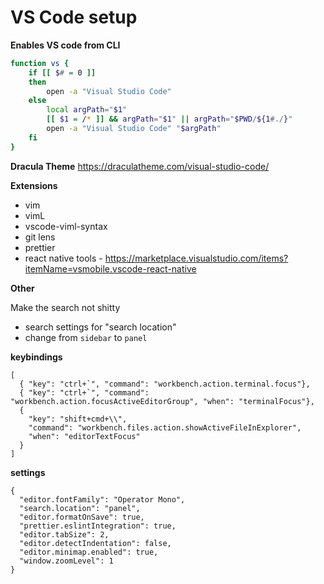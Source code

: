 # VS Code setup

**Enables VS code from CLI**

```zsh
function vs {
    if [[ $# = 0 ]]
    then
        open -a "Visual Studio Code"
    else
        local argPath="$1"
        [[ $1 = /* ]] && argPath="$1" || argPath="$PWD/${1#./}"
        open -a "Visual Studio Code" "$argPath"
    fi
}
```

**Dracula Theme**
https://draculatheme.com/visual-studio-code/

**Extensions**

- vim
- vimL
- vscode-viml-syntax
- git lens
- prettier
- react native tools - https://marketplace.visualstudio.com/items?itemName=vsmobile.vscode-react-native

**Other**

Make the search not shitty

- search settings for "search location"
- change from `sidebar` to `panel`

**keybindings**

```
[
  { "key": "ctrl+`", "command": "workbench.action.terminal.focus"},
  { "key": "ctrl+`", "command": "workbench.action.focusActiveEditorGroup", "when": "terminalFocus"},
  {
    "key": "shift+cmd+\\",
    "command": "workbench.files.action.showActiveFileInExplorer",
    "when": "editorTextFocus"
  }
]
```

**settings**

```
{
  "editor.fontFamily": "Operator Mono",
  "search.location": "panel",
  "editor.formatOnSave": true,
  "prettier.eslintIntegration": true,
  "editor.tabSize": 2,
  "editor.detectIndentation": false,
  "editor.minimap.enabled": true,
  "window.zoomLevel": 1
}

```
